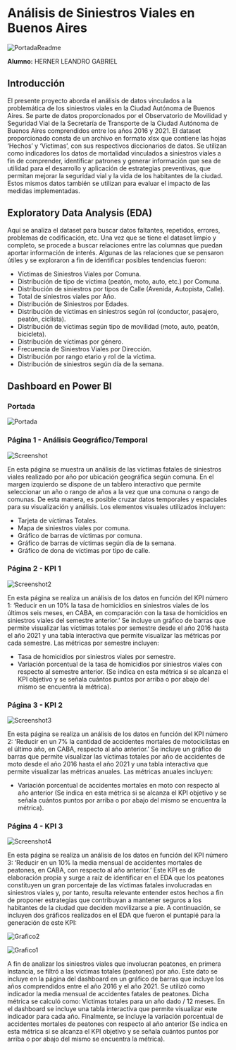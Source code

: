 # Análisis de Siniestros Viales en Buenos Aires

![PortadaReadme](Portada_readme.jpeg)

**Alumno:** HERNER LEANDRO GABRIEL

## Introducción
El presente proyecto aborda el análisis de datos vinculados a la problemática de los siniestros viales en la Ciudad Autónoma de Buenos Aires. Se parte de datos proporcionados por el Observatorio de Movilidad y Seguridad Vial de la Secretaría de Transporte de la Ciudad Autónoma de Buenos Aires comprendidos entre los años 2016 y 2021. El dataset proporcionado consta de un archivo en formato xlsx que contiene las hojas ‘Hechos’ y ‘Víctimas’, con sus respectivos diccionarios de datos. Se utilizan como indicadores los datos de mortalidad vinculados a siniestros viales a fin de comprender, identificar patrones y generar información que sea de utilidad para el desarrollo y aplicación de estrategias preventivas, que permitan mejorar la seguridad vial y la vida de los habitantes de la ciudad. Estos mismos datos también se utilizan para evaluar el impacto de las medidas implementadas.

## Exploratory Data Analysis (EDA)

Aquí se analiza el dataset para buscar datos faltantes, repetidos, errores, problemas de codificación, etc. Una vez que se tiene el dataset limpio y completo, se procede a buscar relaciones entre las columnas que puedan aportar información de interés. Algunas de las relaciones que se pensaron útiles y se exploraron a fin de identificar posibles tendencias fueron:
- Víctimas de Siniestros Viales por Comuna.
- Distribución de tipo de víctima (peatón, moto, auto, etc.) por Comuna.
- Distribución de siniestros por tipos de Calle (Avenida, Autopista, Calle).
- Total de siniestros viales por Año.
- Distribución de Siniestros por Edades.
- Distribución de víctimas en siniestros según rol (conductor, pasajero, peatón, ciclista).
- Distribución de víctimas según tipo de movilidad (moto, auto, peatón, bicicleta).
- Distribución de víctimas por género.
- Frecuencia de Siniestros Viales por Dirección.
- Distribución por rango etario y rol de la víctima.
- Distribución de siniestros según día de la semana.

## Dashboard en Power BI

### Portada

![Portada](portada.png)


### Página 1 - Análisis Geográfico/Temporal

![Screenshot](pagina_1.png)

En esta página se muestra un análisis de las víctimas fatales de siniestros viales realizado por año por ubicación geográfica según comuna. En el margen izquierdo se dispone de un tablero interactivo que permite seleccionar un año o rango de años a la vez que una comuna o rango de comunas. De esta manera, es posible cruzar datos temporales y espaciales para su visualización y análisis. Los elementos visuales utilizados incluyen:
- Tarjeta de víctimas Totales.
- Mapa de siniestros viales por comuna.
- Gráfico de barras de víctimas por comuna.
- Gráfico de barras de víctimas según día de la semana.
- Gráfico de dona de víctimas por tipo de calle.


### Página 2 - KPI 1

![Screenshot2](pagina_2.png)

En esta página se realiza un análisis de los datos en función del KPI número 1: ‘Reducir en un 10% la tasa de homicidios en siniestros viales de los últimos seis meses, en CABA, en comparación con la tasa de homicidios en siniestros viales del semestre anterior.’ Se incluye un gráfico de barras que permite visualizar las víctimas totales por semestre desde el año 2016 hasta el año 2021 y una tabla interactiva que permite visualizar las métricas por cada semestre. Las métricas por semestre incluyen:
- Tasa de homicidios por siniestros viales por semestre.
- Variación porcentual de la tasa de homicidios por siniestros viales con respecto al semestre anterior. (Se indica en esta métrica si se alcanza el KPI objetivo y se señala cuántos puntos por arriba o por abajo del mismo se encuentra la métrica).


### Página 3 - KPI 2

![Screenshot3](pagina_3.png)

En esta página se realiza un análisis de los datos en función del KPI número 2: ‘Reducir en un 7% la cantidad de accidentes mortales de motociclistas en el último año, en CABA, respecto al año anterior.’ Se incluye un gráfico de barras que permite visualizar las víctimas totales por año de accidentes de moto desde el año 2016 hasta el año 2021 y una tabla interactiva que permite visualizar las métricas anuales. Las métricas anuales incluyen:
- Variación porcentual de accidentes mortales en moto con respecto al año anterior (Se indica en esta métrica si se alcanza el KPI objetivo y se señala cuántos puntos por arriba o por abajo del mismo se encuentra la métrica).


### Página 4 - KPI 3

![Screenshot4](pagina_4.png)

En esta página se realiza un análisis de los datos en función del KPI número 3: ‘Reducir en un 10% la media mensual de accidentes mortales de peatones, en CABA, con respecto al año anterior.’ Este KPI es de elaboración propia y surge a raíz de identificar en el EDA que los peatones constituyen un gran porcentaje de las víctimas fatales involucradas en siniestros viales y, por tanto, resulta relevante entender estos hechos a fin de proponer estrategias que contribuyan a mantener seguros a los habitantes de la ciudad que deciden movilizarse a pie. A continuación, se incluyen dos gráficos realizados en el EDA que fueron el puntapié para la generación de este KPI:

![Grafico2](grafico_2.png)

![Grafico1](grafico_1.png)

A fin de analizar los siniestros viales que involucran peatones, en primera instancia, se filtró a las víctimas totales (peatones) por año. Este dato se incluye en la página del dashboard en un gráfico de barras que incluye los años comprendidos entre el año 2016 y el año 2021. Se utilizó como indicador la media mensual de accidentes fatales de peatones. Dicha métrica se calculó como: Víctimas totales para un año dado / 12 meses. En el dashboard se incluye una tabla interactiva que permite visualizar este indicador para cada año. Finalmente, se incluye la variación porcentual de accidentes mortales de peatones con respecto al año anterior (Se indica en esta métrica si se alcanza el KPI objetivo y se señala cuántos puntos por arriba o por abajo del mismo se encuentra la métrica).